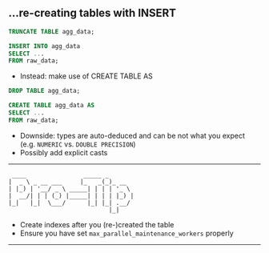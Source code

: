 ## ...re-creating tables with INSERT

```sql
TRUNCATE TABLE agg_data;

INSERT INTO agg_data
SELECT ...
FROM raw_data;
```

* Instead: make use of CREATE TABLE AS

```sql
DROP TABLE agg_data;

CREATE TABLE agg_data AS
SELECT ...
FROM raw_data;
```

* Downside: types are auto-deduced and can be not what you expect (e.g. `NUMERIC` vs. `DOUBLE PRECISION`)
* Possibly add explicit casts

-------------------------------------------------------------------------------
     ____                _____ _
    |  _ \ _ __ ___     |_   _(_)_ __
    | |_) | '__/ _ \ _____| | | | '_ \ 
    |  __/| | | (_) |_____| | | | |_) |
    |_|   |_|  \___/      |_| |_| .__/
                                |_|

* Create indexes after you (re-)created the table
* Ensure you have set `max_parallel_maintenance_workers` properly

-------------------------------------------------------------------------------


